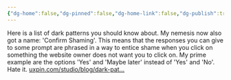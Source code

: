 ```yaml
---
{"dg-home":false,"dg-pinned":false,"dg-home-link":false,"dg-publish":true,"tags":["dgblip"],"disabled rules":["yaml-title","yaml-title-alias","file-name-heading"],"title":"philipp on mastodon @ 2023-04-05","created-date":"2023-04-05T09:27:10","id":110145492096720220,"updated-date":"2025-05-02T08:50:43","dg-path":"blips/110145492096720219.md","permalink":"/blips/110145492096720219/","dgPassFrontmatter":true}
---
```



Here is a list of dark patterns you should know about. My nemesis now also got a name: 'Confirm Shaming'. This means that the responses you can give to some prompt are phrased in a way to entice shame when you click on something the website owner does not want you to click on.
My prime example are the options 'Yes' and 'Maybe later' instead of 'Yes' and 'No'. Hate it.
[uxpin.com/studio/blog/dark-pat…](https://www.uxpin.com/studio/blog/dark-patterns-in-ux-design/)



